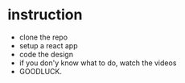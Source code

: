 # instruction
- clone the repo
- setup a react app
- code the design
- if you don'y know what to do, watch the videos
- GOODLUCK.
